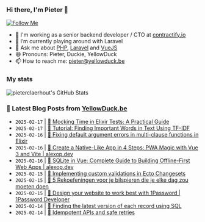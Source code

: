 ### Hi there, I'm Pieter 👋  
[![Follow Me](https://img.shields.io/github/followers/pieterclaerhout?label=Follow&style=social)](https://github.com/pieterclaerhout)

- 🏢 I'm working as a senior backend developer / CTO at [contractify.io](https://contractify.io)
- 🌱 I’m currently playing around with Laravel
- 💬 Ask me about [PHP](https://php.net), [Laravel](http://laravel.com) and [VueJS](https://vuejs.org)
- 😄 Pronouns: Pieter, Duckie, YellowDuck
- 📫 How to reach me: pieter@yellowduck.be

### My stats

![pieterclaerhout's GitHub Stats](https://github-readme-stats.vercel.app/api?username=pieterclaerhout&show_icons=true&count_private=true&line_height=40)

### 📩 Latest Blog Posts from [YellowDuck.be](https://www.yellowduck.be/)
<!-- BLOG-POST-LIST:START -->
- `2025-02-17` | [🔗 Mocking Time in Elixir Tests: A Practical Guide](https://www.yellowduck.be/posts/mocking-time-in-elixir-tests-a-practical-guide)  
- `2025-02-17` | [🔗 Tutorial: Finding Important Words in Text Using TF-IDF](https://www.yellowduck.be/posts/tutorial-finding-important-words-in-text-using-tf-idf)  
- `2025-02-16` | [🐥 Fixing default argument errors in multi-clause functions in Elixir](https://www.yellowduck.be/posts/fixing-default-argument-errors-in-multi-clause-functions-in-elixir)  
- `2025-02-16` | [🔗 Create a Native-Like App in 4 Steps: PWA Magic with Vue 3 and Vite | alexop.dev](https://www.yellowduck.be/posts/create-a-native-like-app-in-4-steps-pwa-magic-with-vue-3-and-vite-alexop-dev)  
- `2025-02-16` | [🔗 SQLite in Vue: Complete Guide to Building Offline-First Web Apps | alexop.dev](https://www.yellowduck.be/posts/sqlite-in-vue-complete-guide-to-building-offline-first-web-apps-alexop-dev)  
- `2025-02-15` | [🐥 Implementing custom validations in Ecto Changesets](https://www.yellowduck.be/posts/implementing-custom-validations-in-ecto-changesets)  
- `2025-02-15` | [🔗 5 Rekoefeningen voor je bilspieren die je elke dag zou moeten doen](https://www.yellowduck.be/posts/5-rekoefeningen-voor-je-bilspieren-die-je-elke-dag-zou-moeten-doen)  
- `2025-02-15` | [🔗 Design your website to work best with 1Password | 1Password Developer](https://www.yellowduck.be/posts/design-your-website-to-work-best-with-1password-1password-developer)  
- `2025-02-14` | [🐥 Finding the latest version of each record using SQL](https://www.yellowduck.be/posts/finding-the-latest-version-of-each-record-using-sql)  
- `2025-02-14` | [🔗 Idempotent APIs and safe retries](https://www.yellowduck.be/posts/idempotent-apis-and-safe-retries)  

<!-- BLOG-POST-LIST:END -->
